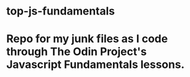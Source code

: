 # top-js-fundamentals
#
#
# Repo for my junk files as I code through The Odin Project's Javascript Fundamentals lessons.